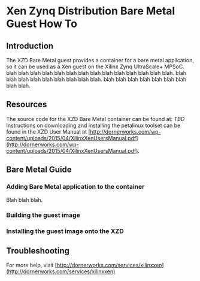 # Xen Zynq Distribution Bare Metal Guest How To

## Introduction
The XZD Bare Metal guest provides a container for a bare metal application, so it can be used as a Xen guest on the Xilinx Zynq UltraScale+ MPSoC. blah blah blah blah blah blah blah blah blah blah blah blah blah blah. blah blah blah blah blah blah blah blah blah. blah blah blah blah blah blah blah blah blah.

## Resources
The source code for the XZD Bare Metal container can be found at: *TBD* 
Instructions on downloading and installing the petalinux toolset can be found in the XZD User Manual at [http://dornerworks.com/wp-content/uploads/2015/04/XilinxXenUsersManual.pdf](http://dornerworks.com/wp-content/uploads/2015/04/XilinxXenUsersManual.pdf).

## Bare Metal Guide

### Adding Bare Metal application to the container
Blah blah blah.

### Building the guest image

### Installing the guest image onto the XZD

## Troubleshooting
For more help, visit [http://dornerworks.com/services/xilinxxen](http://dornerworks.com/services/xilinxxen)
